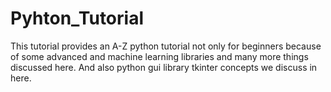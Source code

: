 # Pyhton_Tutorial
This tutorial provides an A-Z python tutorial not only for beginners because of some advanced and machine learning libraries and many more things discussed here.
And also python gui library tkinter concepts we discuss in here. 
